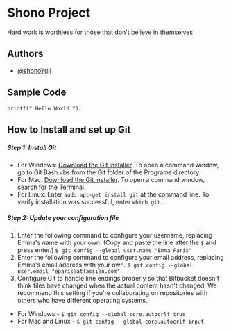 # Shono Project
Hard work is worthless for those that don't believe in themselves
## Authors
- [@shonoYuji](https://github.com/shonoYuji)
## Sample Code
`printf(" Hello World ");`
## How to Install and set up Git
##### Step 1: Install Git
- For Windows: [Download the Git installer](https://git-scm.com/download/win). To open a command window, go to Git Bash.vbs from the Git folder of the Programs directory.
- For Mac: [Download the Git installer](https://git-scm.com/download/win). To open a command window, search for the Terminal.
- For Linux: Enter `sudo apt-get install git` at the command line. To verify installation was successful, enter `which git`.
##### Step 2: Update your configuration file
1. Enter the following command to configure your username, replacing Emma's name with your own. (Copy and paste the line after the `$` and press enter.)
`$ git config --global user.name "Emma Paris"`
2. Enter the following command to configure your email address, replacing Emma's email address with your own.
`$ git config --global user.email "eparis@atlassian.com"`
3. Configure Git to handle line endings properly so that Bitbucket doesn't think files have changed when the actual content hasn't changed. We recommend this setting if you're collaborating on repositories with others who have different operating systems.
- For Windows - `$ git config --global core.autocrlf true`
- For Mac and Linux - `$ git config --global core.autocrlf input`
